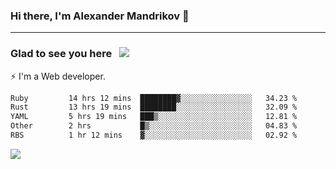 ### Hi there, I'm Alexander Mandrikov 👋

- - -

### Glad to see you here &nbsp; ![](https://komarev.com/ghpvc/?username=nunsez&color=blue&label=visitors)

⚡ I'm a Web developer.

<!--✨ My GitHub <a href="https://nunsez.github.io/" target="_blank">resume link</a>-->

<!--
**nunsez/nunsez** is a ✨ _special_ ✨ repository because its `README.md` (this file) appears on your GitHub profile.

Here are some ideas to get you started:

- 🔭 I’m currently working on ...
- 🌱 I’m currently learning ...
- 👯 I’m looking to collaborate on ...
- 🤔 I’m looking for help with ...
- 💬 Ask me about ...
- 📫 How to reach me: ...
- 😄 Pronouns: ...
- ⚡ Fun fact: ...
-->


<!--START_SECTION:waka-->

```txt
Ruby         14 hrs 12 mins  ████████▓░░░░░░░░░░░░░░░░   34.23 %
Rust         13 hrs 19 mins  ████████░░░░░░░░░░░░░░░░░   32.09 %
YAML         5 hrs 19 mins   ███▒░░░░░░░░░░░░░░░░░░░░░   12.81 %
Other        2 hrs           █▒░░░░░░░░░░░░░░░░░░░░░░░   04.83 %
RBS          1 hr 12 mins    ▓░░░░░░░░░░░░░░░░░░░░░░░░   02.92 %
```

<!--END_SECTION:waka-->


<span>
<!-- <img height="160em" src="https://github-readme-stats-nunsez.vercel.app/api?username=nunsez&show_icons=true&count_private=true&hide_border=true&hide=issues" /> -->
<img src="https://github-readme-stats-nunsez.vercel.app/api/top-langs/?username=nunsez&layout=compact&hide_border=true" />
</span>


<!--
[![willianrod's wakatime stats](https://github-readme-stats.vercel.app/api/wakatime?username=nunsez&hide_border=true)](https://github.com/anuraghazra/github-readme-stats)
-->
